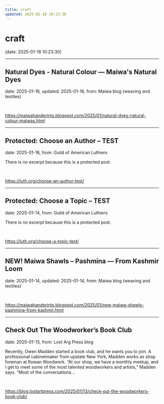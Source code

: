 ```yaml
---
title: craft
updated: 2025-01-18 10:23:30
---
```


# craft

(date: 2025-01-18 10:23:30)

---

## Natural Dyes - Natural Colour — Maiwa's Natural Dyes

date: 2025-01-16, updated: 2025-01-16, from: Maiwa blog (weaving and textiles)

 

<br> 

<https://maiwahandprints.blogspot.com/2025/01/natural-dyes-natural-colour-maiwas.html>

---

## Protected: Choose an Author – TEST

date: 2025-01-16, from: Guild of American Luthiers

There is no excerpt because this is a protected post. 

<br> 

<https://luth.org/choose-an-author-test/>

---

## Protected: Choose a Topic – TEST

date: 2025-01-14, from: Guild of American Luthiers

There is no excerpt because this is a protected post. 

<br> 

<https://luth.org/choose-a-topic-test/>

---

## NEW! Maiwa Shawls – Pashmina — From Kashmir Loom

date: 2025-01-14, updated: 2025-01-14, from: Maiwa blog (weaving and textiles)

 

<br> 

<https://maiwahandprints.blogspot.com/2025/01/new-maiwa-shawls-pashmina-from-kashmir.html>

---

## Check Out The Woodworker’s Book Club

date: 2025-01-13, from: Lost Arg Press blog

Recently, Owen Madden started a book club, and he wants you to join. A professional cabinetmaker from upstate New York, Madden works as shop foreman at Rowan Woodwork. “At our shop, we have a monthly meetup, and I get to meet some of the most talented woodworkers and artists,” Madden says. “Most of the conversations... 

<br> 

<https://blog.lostartpress.com/2025/01/13/check-out-the-woodworkers-book-club/>

